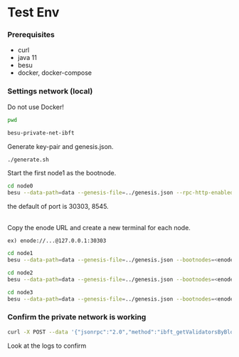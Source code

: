 # Test Env

### Prerequisites

- curl
- java 11
- besu
- docker, docker-compose

### Settings network (local)

Do not use Docker!

```bash
pwd

besu-private-net-ibft
```

Generate key-pair and genesis.json.

```bash
./generate.sh
```

Start the first node1 as the bootnode.

```bash
cd node0
besu --data-path=data --genesis-file=../genesis.json --rpc-http-enabled --rpc-http-api=ETH,NET,IBFT --host-allowlist="\*" --rpc-http-cors-origins="all"
```

the default of port is 30303, 8545. <br><br>

Copy the enode URL and create a new terminal for each node.

```
ex) enode://...@127.0.0.1:30303
```

```bash
cd node1
besu --data-path=data --genesis-file=../genesis.json --bootnodes=<enode URL> --p2p-port=30304 --rpc-http-enabled --rpc-http-api=ETH,NET,IBFT --host-allowlist="*" --rpc-http-cors-origins="all" --rpc-http-port=8546
```

```bash
cd node2
besu --data-path=data --genesis-file=../genesis.json --bootnodes=<enode URL> --p2p-port=30305 --rpc-http-enabled --rpc-http-api=ETH,NET,IBFT --host-allowlist="*" --rpc-http-cors-origins="all" --rpc-http-port=8547
```

```bash
cd node3
besu --data-path=data --genesis-file=../genesis.json --bootnodes=<enode URL> --p2p-port=30306 --rpc-http-enabled --rpc-http-api=ETH,NET,IBFT --host-allowlist="*" --rpc-http-cors-origins="all" --rpc-http-port=8548
```

### Confirm the private network is working

```bash
curl -X POST --data '{"jsonrpc":"2.0","method":"ibft_getValidatorsByBlockNumber","params":["latest"], "id":1}' localhost:8545
```

Look at the logs to confirm
